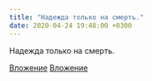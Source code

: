 ```yaml
---
title: "Надежда только на смерть."
date: 2020-04-24 19:48:00 +0300
---
```


Надежда только на смерть.


[Вложение](/assets/vk_photos/2/-inv1q9HmJg.jpg)
[Вложение](/assets/vk_photos/4/ivZ1ioHXXtA.jpg)

